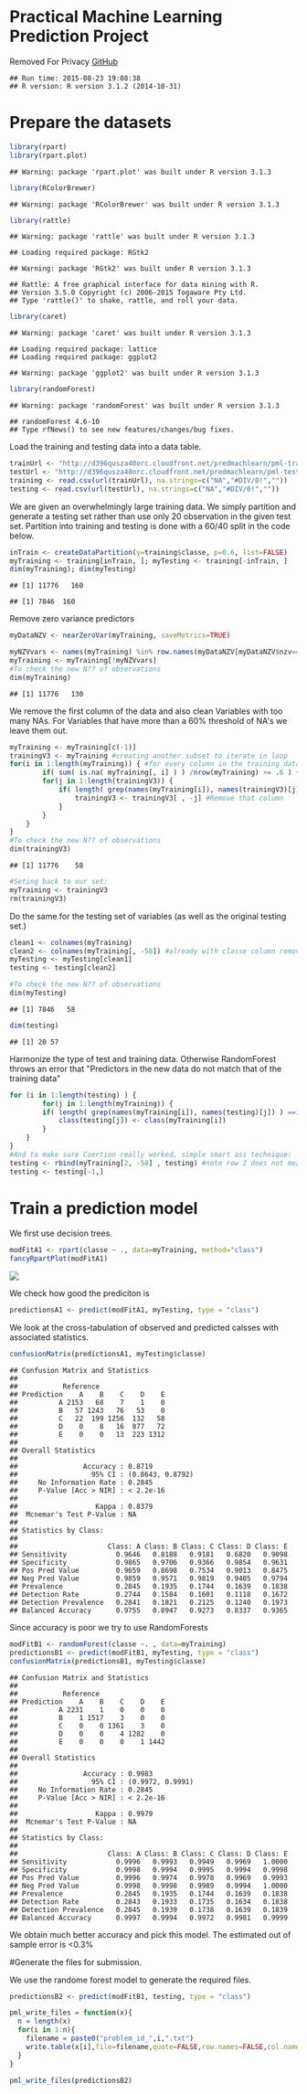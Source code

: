 # Practical Machine Learning Prediction Project
Removed For Privacy [GitHub](https://github.com/vp44/pml)  


```
## Run time: 2015-08-23 19:08:38
## R version: R version 3.1.2 (2014-10-31)
```

# Prepare the datasets


```r
library(rpart)
library(rpart.plot)
```

```
## Warning: package 'rpart.plot' was built under R version 3.1.3
```

```r
library(RColorBrewer)
```

```
## Warning: package 'RColorBrewer' was built under R version 3.1.3
```

```r
library(rattle)
```

```
## Warning: package 'rattle' was built under R version 3.1.3
```

```
## Loading required package: RGtk2
```

```
## Warning: package 'RGtk2' was built under R version 3.1.3
```

```
## Rattle: A free graphical interface for data mining with R.
## Version 3.5.0 Copyright (c) 2006-2015 Togaware Pty Ltd.
## Type 'rattle()' to shake, rattle, and roll your data.
```

```r
library(caret)
```

```
## Warning: package 'caret' was built under R version 3.1.3
```

```
## Loading required package: lattice
## Loading required package: ggplot2
```

```
## Warning: package 'ggplot2' was built under R version 3.1.3
```

```r
library(randomForest)
```

```
## Warning: package 'randomForest' was built under R version 3.1.3
```

```
## randomForest 4.6-10
## Type rfNews() to see new features/changes/bug fixes.
```

Load the training and testing data into a data table.


```r
trainUrl <- "http://d396qusza40orc.cloudfront.net/predmachlearn/pml-training.csv"
testUrl <- "http://d396qusza40orc.cloudfront.net/predmachlearn/pml-testing.csv"
training <- read.csv(url(trainUrl), na.strings=c("NA","#DIV/0!",""))
testing <- read.csv(url(testUrl), na.strings=c("NA","#DIV/0!",""))
```

We are given an overwhelmingly large training data. We simply partition and generate a testing set rather than use only 20 observation in the given test set. Partition into training and testing is done with a 60/40 split in the code below. 

```r
inTrain <- createDataPartition(y=training$classe, p=0.6, list=FALSE)
myTraining <- training[inTrain, ]; myTesting <- training[-inTrain, ]
dim(myTraining); dim(myTesting)
```

```
## [1] 11776   160
```

```
## [1] 7846  160
```

Remove zero variance predictors

```r
myDataNZV <- nearZeroVar(myTraining, saveMetrics=TRUE)

myNZVvars <- names(myTraining) %in% row.names(myDataNZV[myDataNZV$nzv==TRUE,])
myTraining <- myTraining[!myNZVvars]
#To check the new N?? of observations
dim(myTraining)
```

```
## [1] 11776   130
```

We remove the first column of the data and also clean Variables with too many NAs. For Variables that have more than a 60% threshold of NA's we leave them out.


```r
myTraining <- myTraining[c(-1)]
trainingV3 <- myTraining #creating another subset to iterate in loop
for(i in 1:length(myTraining)) { #for every column in the training dataset
        if( sum( is.na( myTraining[, i] ) ) /nrow(myTraining) >= .6 ) { #if n?? NAs > 60% of total observations
        for(j in 1:length(trainingV3)) {
            if( length( grep(names(myTraining[i]), names(trainingV3)[j]) ) ==1)  { #if the columns are the same:
                trainingV3 <- trainingV3[ , -j] #Remove that column
            }   
        } 
    }
}
#To check the new N?? of observations
dim(trainingV3)
```

```
## [1] 11776    58
```



```r
#Seting back to our set:
myTraining <- trainingV3
rm(trainingV3)
```

Do the same for the testing set of variables (as well as the original testing set.)

```r
clean1 <- colnames(myTraining)
clean2 <- colnames(myTraining[, -58]) #already with classe column removed
myTesting <- myTesting[clean1]
testing <- testing[clean2]

#To check the new N?? of observations
dim(myTesting)
```

```
## [1] 7846   58
```


```r
dim(testing)
```

```
## [1] 20 57
```

Harmonize the type of test and training data. Otherwise RandomForest throws an error that "Predictors in the new data do not match that of the training data"

```r
for (i in 1:length(testing) ) {
        for(j in 1:length(myTraining)) {
        if( length( grep(names(myTraining[i]), names(testing)[j]) ) ==1)  {
            class(testing[j]) <- class(myTraining[i])
        }      
    }      
}
#And to make sure Coertion really worked, simple smart ass technique:
testing <- rbind(myTraining[2, -58] , testing) #note row 2 does not mean anything, this will be removed right.. now:
testing <- testing[-1,]
```
# Train a prediction model
We first use decision trees.

```r
modFitA1 <- rpart(classe ~ ., data=myTraining, method="class")
fancyRpartPlot(modFitA1)
```

![](PMLProject_files/figure-html/unnamed-chunk-10-1.png) 

We check how good the prediciton is

```r
predictionsA1 <- predict(modFitA1, myTesting, type = "class")
```

We look at the cross-tabulation of observed and predicted calsses with associated statistics.


```r
confusionMatrix(predictionsA1, myTesting$classe)
```

```
## Confusion Matrix and Statistics
## 
##           Reference
## Prediction    A    B    C    D    E
##          A 2153   68    7    1    0
##          B   57 1243   76   53    0
##          C   22  199 1256  132   58
##          D    0    8   16  877   72
##          E    0    0   13  223 1312
## 
## Overall Statistics
##                                           
##                Accuracy : 0.8719          
##                  95% CI : (0.8643, 0.8792)
##     No Information Rate : 0.2845          
##     P-Value [Acc > NIR] : < 2.2e-16       
##                                           
##                   Kappa : 0.8379          
##  Mcnemar's Test P-Value : NA              
## 
## Statistics by Class:
## 
##                      Class: A Class: B Class: C Class: D Class: E
## Sensitivity            0.9646   0.8188   0.9181   0.6820   0.9098
## Specificity            0.9865   0.9706   0.9366   0.9854   0.9631
## Pos Pred Value         0.9659   0.8698   0.7534   0.9013   0.8475
## Neg Pred Value         0.9859   0.9571   0.9819   0.9405   0.9794
## Prevalence             0.2845   0.1935   0.1744   0.1639   0.1838
## Detection Rate         0.2744   0.1584   0.1601   0.1118   0.1672
## Detection Prevalence   0.2841   0.1821   0.2125   0.1240   0.1973
## Balanced Accuracy      0.9755   0.8947   0.9273   0.8337   0.9365
```
Since accuracy is poor we try to use RandomForests


```r
modFitB1 <- randomForest(classe ~. , data=myTraining)
predictionsB1 <- predict(modFitB1, myTesting, type = "class")
confusionMatrix(predictionsB1, myTesting$classe)
```

```
## Confusion Matrix and Statistics
## 
##           Reference
## Prediction    A    B    C    D    E
##          A 2231    1    0    0    0
##          B    1 1517    3    0    0
##          C    0    0 1361    3    0
##          D    0    0    4 1282    0
##          E    0    0    0    1 1442
## 
## Overall Statistics
##                                           
##                Accuracy : 0.9983          
##                  95% CI : (0.9972, 0.9991)
##     No Information Rate : 0.2845          
##     P-Value [Acc > NIR] : < 2.2e-16       
##                                           
##                   Kappa : 0.9979          
##  Mcnemar's Test P-Value : NA              
## 
## Statistics by Class:
## 
##                      Class: A Class: B Class: C Class: D Class: E
## Sensitivity            0.9996   0.9993   0.9949   0.9969   1.0000
## Specificity            0.9998   0.9994   0.9995   0.9994   0.9998
## Pos Pred Value         0.9996   0.9974   0.9978   0.9969   0.9993
## Neg Pred Value         0.9998   0.9998   0.9989   0.9994   1.0000
## Prevalence             0.2845   0.1935   0.1744   0.1639   0.1838
## Detection Rate         0.2843   0.1933   0.1735   0.1634   0.1838
## Detection Prevalence   0.2845   0.1939   0.1738   0.1639   0.1839
## Balanced Accuracy      0.9997   0.9994   0.9972   0.9981   0.9999
```

We obtain much better accuracy and pick this model. The estimated out of sample error is <0.3%

#Generate the files for submission.

We use the randome forest model to generate the required files.


```r
predictionsB2 <- predict(modFitB1, testing, type = "class")

pml_write_files = function(x){
  n = length(x)
  for(i in 1:n){
    filename = paste0("problem_id_",i,".txt")
    write.table(x[i],file=filename,quote=FALSE,row.names=FALSE,col.names=FALSE)
  }
}

pml_write_files(predictionsB2)
```

